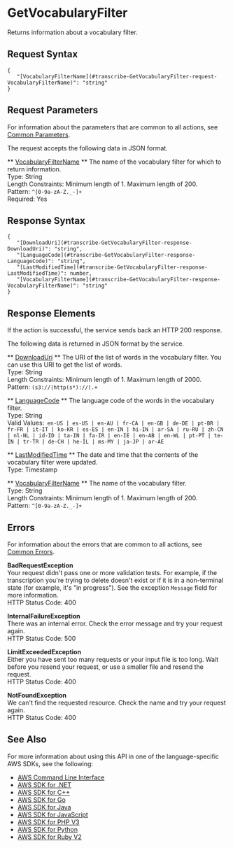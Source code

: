# GetVocabularyFilter<a name="API_GetVocabularyFilter"></a>

Returns information about a vocabulary filter\.

## Request Syntax<a name="API_GetVocabularyFilter_RequestSyntax"></a>

```
{
   "[VocabularyFilterName](#transcribe-GetVocabularyFilter-request-VocabularyFilterName)": "string"
}
```

## Request Parameters<a name="API_GetVocabularyFilter_RequestParameters"></a>

For information about the parameters that are common to all actions, see [Common Parameters](CommonParameters.md)\.

The request accepts the following data in JSON format\.

 ** [VocabularyFilterName](#API_GetVocabularyFilter_RequestSyntax) **   <a name="transcribe-GetVocabularyFilter-request-VocabularyFilterName"></a>
The name of the vocabulary filter for which to return information\.  
Type: String  
Length Constraints: Minimum length of 1\. Maximum length of 200\.  
Pattern: `^[0-9a-zA-Z._-]+`   
Required: Yes

## Response Syntax<a name="API_GetVocabularyFilter_ResponseSyntax"></a>

```
{
   "[DownloadUri](#transcribe-GetVocabularyFilter-response-DownloadUri)": "string",
   "[LanguageCode](#transcribe-GetVocabularyFilter-response-LanguageCode)": "string",
   "[LastModifiedTime](#transcribe-GetVocabularyFilter-response-LastModifiedTime)": number,
   "[VocabularyFilterName](#transcribe-GetVocabularyFilter-response-VocabularyFilterName)": "string"
}
```

## Response Elements<a name="API_GetVocabularyFilter_ResponseElements"></a>

If the action is successful, the service sends back an HTTP 200 response\.

The following data is returned in JSON format by the service\.

 ** [DownloadUri](#API_GetVocabularyFilter_ResponseSyntax) **   <a name="transcribe-GetVocabularyFilter-response-DownloadUri"></a>
The URI of the list of words in the vocabulary filter\. You can use this URI to get the list of words\.  
Type: String  
Length Constraints: Minimum length of 1\. Maximum length of 2000\.  
Pattern: `(s3://|http(s*)://).+` 

 ** [LanguageCode](#API_GetVocabularyFilter_ResponseSyntax) **   <a name="transcribe-GetVocabularyFilter-response-LanguageCode"></a>
The language code of the words in the vocabulary filter\.  
Type: String  
Valid Values:` en-US | es-US | en-AU | fr-CA | en-GB | de-DE | pt-BR | fr-FR | it-IT | ko-KR | es-ES | en-IN | hi-IN | ar-SA | ru-RU | zh-CN | nl-NL | id-ID | ta-IN | fa-IR | en-IE | en-AB | en-WL | pt-PT | te-IN | tr-TR | de-CH | he-IL | ms-MY | ja-JP | ar-AE` 

 ** [LastModifiedTime](#API_GetVocabularyFilter_ResponseSyntax) **   <a name="transcribe-GetVocabularyFilter-response-LastModifiedTime"></a>
The date and time that the contents of the vocabulary filter were updated\.  
Type: Timestamp

 ** [VocabularyFilterName](#API_GetVocabularyFilter_ResponseSyntax) **   <a name="transcribe-GetVocabularyFilter-response-VocabularyFilterName"></a>
The name of the vocabulary filter\.  
Type: String  
Length Constraints: Minimum length of 1\. Maximum length of 200\.  
Pattern: `^[0-9a-zA-Z._-]+` 

## Errors<a name="API_GetVocabularyFilter_Errors"></a>

For information about the errors that are common to all actions, see [Common Errors](CommonErrors.md)\.

 **BadRequestException**   
Your request didn't pass one or more validation tests\. For example, if the transcription you're trying to delete doesn't exist or if it is in a non\-terminal state \(for example, it's "in progress"\)\. See the exception `Message` field for more information\.  
HTTP Status Code: 400

 **InternalFailureException**   
There was an internal error\. Check the error message and try your request again\.  
HTTP Status Code: 500

 **LimitExceededException**   
Either you have sent too many requests or your input file is too long\. Wait before you resend your request, or use a smaller file and resend the request\.  
HTTP Status Code: 400

 **NotFoundException**   
We can't find the requested resource\. Check the name and try your request again\.  
HTTP Status Code: 400

## See Also<a name="API_GetVocabularyFilter_SeeAlso"></a>

For more information about using this API in one of the language\-specific AWS SDKs, see the following:
+  [AWS Command Line Interface](https://docs.aws.amazon.com/goto/aws-cli/transcribe-2017-10-26/GetVocabularyFilter) 
+  [AWS SDK for \.NET](https://docs.aws.amazon.com/goto/DotNetSDKV3/transcribe-2017-10-26/GetVocabularyFilter) 
+  [AWS SDK for C\+\+](https://docs.aws.amazon.com/goto/SdkForCpp/transcribe-2017-10-26/GetVocabularyFilter) 
+  [AWS SDK for Go](https://docs.aws.amazon.com/goto/SdkForGoV1/transcribe-2017-10-26/GetVocabularyFilter) 
+  [AWS SDK for Java](https://docs.aws.amazon.com/goto/SdkForJava/transcribe-2017-10-26/GetVocabularyFilter) 
+  [AWS SDK for JavaScript](https://docs.aws.amazon.com/goto/AWSJavaScriptSDK/transcribe-2017-10-26/GetVocabularyFilter) 
+  [AWS SDK for PHP V3](https://docs.aws.amazon.com/goto/SdkForPHPV3/transcribe-2017-10-26/GetVocabularyFilter) 
+  [AWS SDK for Python](https://docs.aws.amazon.com/goto/boto3/transcribe-2017-10-26/GetVocabularyFilter) 
+  [AWS SDK for Ruby V2](https://docs.aws.amazon.com/goto/SdkForRubyV2/transcribe-2017-10-26/GetVocabularyFilter) 